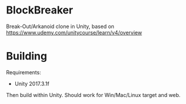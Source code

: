 # BlockBreaker

Break-Out/Arkanoid clone in Unity, based on https://www.udemy.com/unitycourse/learn/v4/overview

# Building

Requirements:

* Unity 2017.3.1f

Then build within Unity. Should work for Win/Mac/Linux target and web.
